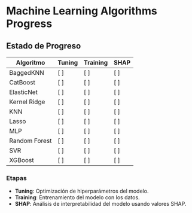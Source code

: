 # Machine Learning Algorithms Progress

## Estado de Progreso

| Algoritmo        | Tuning | Training | SHAP |
|------------------|--------|----------|------|
| BaggedKNN        | [ ]    | [ ]      | [ ]  |
| CatBoost         | [ ]    | [ ]      | [ ]  |
| ElasticNet       | [ ]    | [ ]      | [ ]  |
| Kernel Ridge     | [ ]    | [ ]      | [ ]  |
| KNN              | [ ]    | [ ]      | [ ]  |
| Lasso            | [ ]    | [ ]      | [ ]  |
| MLP              | [ ]    | [ ]      | [ ]  |
| Random Forest    | [ ]    | [ ]      | [ ]  |
| SVR              | [ ]    | [ ]      | [ ]  |
| XGBoost          | [ ]    | [ ]      | [ ]  |

### Etapas

- **Tuning**: Optimización de hiperparámetros del modelo.
- **Training**: Entrenamiento del modelo con los datos.
- **SHAP**: Análisis de interpretabilidad del modelo usando valores SHAP.



